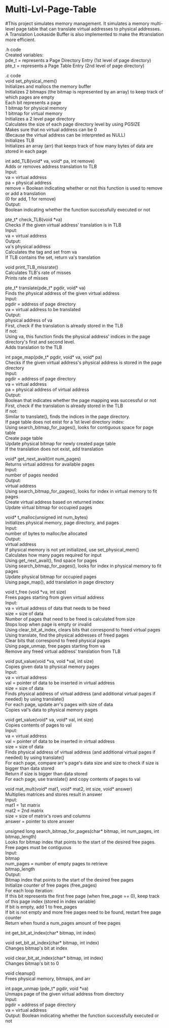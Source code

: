 # Multi-Lvl-Page-Table
#This project simulates memory management. It simulates a memory multi-level page table that can translate virtual addresses to physical addresses. A Translation Lookaside Buffer is also implemented to make the #translation more efficient.




.h code  
Created variables:  
	pde_t = represents a Page Directory Entry (1st level of page directory)  
	pte_t = represents a Page Table Entry (2nd level of page directory)  




.c code  
void set_physical_mem()  
	Initializes and mallocs the memory buffer  
	Initializes 2 bitmaps (the bitmap is represented by an array) to keep track of which pages are empty  
		Each bit represents a page  
		1 bitmap for physical memory  
		1 bitmap for virtual memory  
	Initializes a 2 level page directory  
		Calculates the size of each page directory level by using PGSIZE  
		Makes sure that no virtual address can be 0  
			(Because the virtual address can be interpreted as NULL)  
	Initializes TLB  
	Initializes an array (arr) that keeps track of how many bytes of data are stored in each page  



int add_TLB(void* va, void* pa, int remove)  
	Adds or removes address translation to TLB  
	Input:  
		va = virtual address  
		pa = physical address  
		remove = Boolean indicating whether or not this function is used to remove or add a translation  
			(0 for add, 1 for remove)  
	Output:  
		Boolean indicating whether the function successfully executed or not  



pte_t* check_TLB(void *va)  
	Checks if the given virtual address' translation is in TLB  
	Input:  
		va = virtual address  
	Output:  
		va's physical address  
	Calculates the tag and set from va  
	If TLB contains the set, return va's translation  



void print_TLB_missrate()  
	Calculates TLB's rate of misses  
	Prints rate of misses  



pte_t* translate(pde_t* pgdir, void* va)  
	Finds the physical address of the given virtual address  
	Input:  
		pgdir = address of page directory  
		va = virtual address to be translated  
	Output:  
		physical address of va  
	First, check if the translation is already stored in the TLB  
	If not:  
	Using va, this function finds the physical address' indices in the page directory's first and second level.  
	Adds translation to the TLB  



int page_map(pde_t* pgdir, void* va, void* pa)  
	Checks if the given virtual address's physical address is stored in the page directory  
	Input:  
		pgdir = address of page directory  
		va = virtual address  
		pa = physical address of virtual address  
	Output:  
		Boolean that indicates whether the page mapping was successful or not  
	First, check if the translation is already stored in the TLB  
	If not:  
	Similar to translate(), finds the indices in the page directory.  
	If page table does not exist for a 1st level directory index:  
		Using search_bitmap_for_pages(), looks for contiguous space for page table  
		Create page table  
		Update physical bitmap for newly created page table  
	If the translation does not exist, add translation  



void* get_next_avail(int num_pages)  
	Returns virtual address for available pages  
	Input:  
		number of pages needed  
	Output:  
		virtual address  
	Using search_bitmap_for_pages(), looks for index in virtual memory to fit pages  
	Create virtual address based on returned index  
	Update virtual bitmap for occupied pages  
	


void* t_malloc(unsigned int num_bytes)  
	Initializes physical memory, page directory, and pages  
	Input:  
		number of bytes to malloc/be allocated  
	Output:  
		virtual address  
	If physical memory is not yet initialized, use set_physical_mem()  
	Calculates how many pages required for input  
	Using get_next_avail(), find space for pages  
	Using search_bitmap_for_pages(), looks for index in physical memory to fit pages  
	Update physical bitmap for occupied pages  
	Using page_map(), add translation in page directory  



void t_free (void *va, int size)  
	Frees pages starting from given virtual address  
	Input:  
		va = virtual address of data that needs to be freed  
		size = size of data  
	Number of pages that need to be freed is calculated from size  
	Stops loop when page is empty or invalid  
	Using clear_bit_at_index, clears bits that correspond to freed virtual pages  
	Using translate, find the physical addresses of freed pages  
	Clear bits that correspond to freed physical pages  
	Using page_unmap, free pages starting from va  
	Remove any freed virtual address' translation from TLB  



void put_value(void *va, void *val, int size)  
	Copies given data to physical memory pages  
	Input:  
		va = virtual address  
		val = pointer of data to be inserted in virtual address  
		size = size of data  
	Finds physical address of virtual address (and additional virtual pages if needed) by using translate()  
	For each page, update arr's pages with size of data  
	Copies val's data to physical memory pages  



void get_value(void* va, void* val, int size)  
	Copies contents of pages to val  
	Input:  
		va = virtual address  
		val = pointer of data to be inserted in virtual address  
		size = size of data  
	Finds physical address of virtual address (and additional virtual pages if needed) by using translate()  
	For each page, compare arr's page's data size and size to check if size is bigger than data stored  
		Return if size is bigger than data stored  
	For each page, use translate() and copy contents of pages to val  



void mat_mult(void* mat1, void* mat2, int size, void* answer)  
	Multiplies matrices and stores result in answer  
	Input:  
		mat1 = 1st matrix  
		mat2 = 2nd matrix  
		size = size of matrix's rows and columns  
		answer = pointer to store answer  



unsigned long search_bitmap_for_pages(char* bitmap, int num_pages, int bitmap_length)  
	Looks for bitmap index that points to the start of the desired free pages. Free pages must be contiguous  
	Input:  
		bitmap  
		num_pages = number of empty pages to retrieve  
		bitmap_length  
	Output:  
		Bitmap index that points to the start of the desired free pages  
	Initialize counter of free pages (free_pages)  
	For each loop iteration:  
		If this bit represents the first free page (when free_page == 0), keep track of this page index (stored in index variable)  
		If bit is empty, add 1 to free_pages  
		If bit is not empty and more free pages need to be found, restart free page counter  
		Return when found a num_pages amount of free pages  



int get_bit_at_index(char* bitmap, int index)  



void set_bit_at_index(char* bitmap, int index)  
	Changes bitmap's bit at index



void clear_bit_at_index(char* bitmap, int index)  
	Changes bitmap's bit to 0  



void cleanup()  
	Frees physical memory, bitmaps, and arr  



int page_unmap (pde_t* pgdir, void *va)  
	Unmaps page of the given virtual address from directory  
	Input:  
		pgdir = address of page directory  
		va = virtual address  
	Output: Boolean indicating whether the function successfully executed or not  
